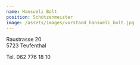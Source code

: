 ```yaml
---
name: Hansueli Bolt
position: Schützenmeister
image: /assets/images/vorstand_hansueli_bolt.jpg
---
```

Raustrasse 20  
5723 Teufenthal  

Tel. 062 776 18 10  
